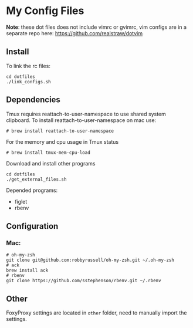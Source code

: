 My Config Files
===============

**Note**: these dot files does not include vimrc or gvimrc, vim configs are in a
separate repo here: https://github.com/realstraw/dotvim

Install
-------

To link the rc files:

    cd dotfiles
    ./link_configs.sh

Dependencies
------------

Tmux requires reattach-to-user-namespace to use shared system clipboard. To
install reattach-to-user-namespace on mac use:

    # brew install reattach-to-user-namespace

For the memory and cpu usage in Tmux status

    # brew install tmux-mem-cpu-load

Download and install other programs

    cd dotfiles
    ./get_external_files.sh

Depended programs:

- figlet
- rbenv

Configuration
-------------

### Mac:

    # oh-my-zsh
    git clone git@github.com:robbyrussell/oh-my-zsh.git ~/.oh-my-zsh
    # ack
    brew install ack
    # rbenv
    git clone https://github.com/sstephenson/rbenv.git ~/.rbenv

Other
-----

FoxyProxy settings are located in `other` folder, need to manually import the
settings.
